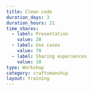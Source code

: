 ```yaml
---
title: Clean code
duration_days: 3
duration_hours: 21
time_shares:
  - label: Presentation
    value: 20
  - label: Use cases
    value: 70
  - label: Sharing experiences
    value: 10
type: Workshop
category: craftsmanship
layout: training
---
```

